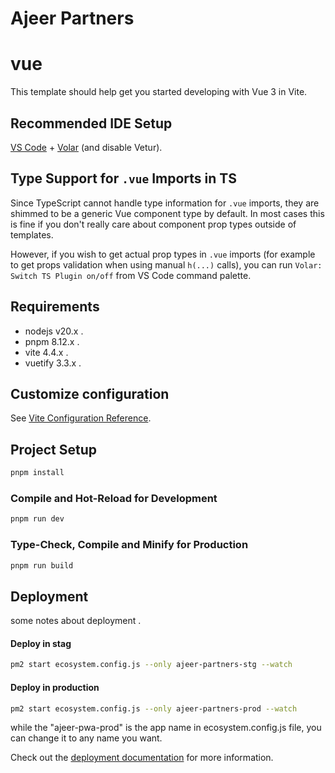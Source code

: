 # Ajeer Partners

# vue

This template should help get you started developing with Vue 3 in Vite.

## Recommended IDE Setup

[VS Code](https://code.visualstudio.com/) + [Volar](https://marketplace.visualstudio.com/items?itemName=johnsoncodehk.volar) (and disable Vetur).

## Type Support for `.vue` Imports in TS

Since TypeScript cannot handle type information for `.vue` imports, they are shimmed to be a generic Vue component type by default. In most cases this is fine if you don't really care about component prop types outside of templates.

However, if you wish to get actual prop types in `.vue` imports (for example to get props validation when using manual `h(...)` calls), you can run `Volar: Switch TS Plugin on/off` from VS Code command palette.

## Requirements

* nodejs v20.x .
* pnpm 8.12.x .
* vite 4.4.x .
* vuetify 3.3.x .


## Customize configuration

See [Vite Configuration Reference](https://vitejs.dev/config/).

## Project Setup

```sh
pnpm install
```

### Compile and Hot-Reload for Development

```sh
pnpm run dev
```

### Type-Check, Compile and Minify for Production

```sh
pnpm run build
```

## Deployment

some notes about deployment .

#### Deploy in stag
```sh
pm2 start ecosystem.config.js --only ajeer-partners-stg --watch
```

#### Deploy in production
```sh
pm2 start ecosystem.config.js --only ajeer-partners-prod --watch
```

while the "ajeer-pwa-prod" is the app name in ecosystem.config.js file, you can change it to any name you want.


Check out the [deployment documentation](https://nuxt.com/docs/getting-started/deployment) for more information.

